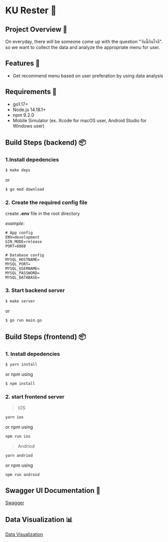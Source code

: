 # KU Rester 🍱

## Project Overview 🔎

On everyday, there will be someone come up with the question "วันนี้กินไรดี". so we want to collect the data and analyze the appropriate menu for user.

## Features 🚀

- Get recommend menu based on user preferation by using data analysis

## Requirements 🔧

- go1.17+
- Node.js 14.18.1+
- npm 9.2.0
- Mobile Simulator (ex. Xcode for macOS user, Android Studio for Windows user)

## Build Steps (backend) 📦

### 1.Install depedencies

```bash
$ make deps
```

or

```bash
$ go mod download
```

### 2. Create the required config file

create **.env** file in the root directory

_example:_

```
# App config
ENV=development
GIN_MODE=release
PORT=8888

# Database config
MYSQL_HOSTNAME=
MYSQL_PORT=
MYSQL_USERNAME=
MYSQL_PASSWORD=
MYSQL_DATABASE=
```

### 3. Start backend server

```bash
$ make server
```

or

```bash
$ go run main.go
```

## Build Steps (frontend) 📦

### 1. Install depedencies

```bash
$ yarn install
```

or npm using

```bash
$ npm install
```

### 2. start frontend server

> iOS

```bash
yarn ios
```

or npm using

```bash
npm run ios
```

> Andriod

```bash
yarn andriod
```

or npm using

```bash
npm run android
```

## Swagger UI Documentation 📄

[Swagger](http://localhost:8888/swagger/index.html)

## Data Visualization 📊

[Data Visualization](https://kurester-visualization.vercel.app/)
